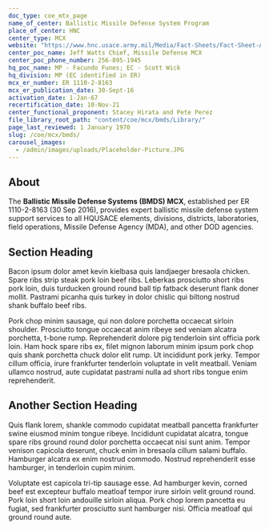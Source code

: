 ```yaml
---
doc_type: coe_mtx_page
name_of_center: Ballistic Missile Defense System Program
place_of_center: HNC
center_type: MCX
website: "https://www.hnc.usace.army.mil/Media/Fact-Sheets/Fact-Sheet-Article-View/Article/622664/ballistic-missile-defense/"
center_poc_name: Jeff Watts Chief, Missile Defense MCX
center_poc_phone_number: 256-895-1945
hq_poc_name: MP - Facundo Funes; EC - Scott Wick
hq_division: MP (EC identified in ER)
mcx_er_number: ER 1110-2-8163
mcx_er_publication_date: 30-Sept-16
activation_date: 1-Jan-67
recertification_date: 10-Nov-21
center_functional_proponent: Stacey Hirata and Pete Perez
file_library_root_path: "content/coe/mcx/bmds/Library/"
page_last_reviewed: 1 January 1970
slug: /coe/mcx/bmds/
carousel_images:
  - /admin/images/uploads/Placeholder-Picture.JPG
---
```


## About

The **Ballistic Missile Defense Systems (BMDS) MCX**, established per ER 1110-2-8163 (30 Sep 2016), provides expert ballistic missile defense system support services to all HQUSACE elements, divisions, districts, laboratories, field operations, Missile Defense Agency (MDA), and other DOD agencies. 

## Section Heading

Bacon ipsum dolor amet kevin kielbasa quis landjaeger bresaola chicken. Spare ribs strip steak pork loin beef ribs. Leberkas prosciutto short ribs pork loin, duis turducken ground round ball tip fatback deserunt flank doner mollit. Pastrami picanha quis turkey in dolor chislic qui biltong nostrud shank buffalo beef ribs.

Pork chop minim sausage, qui non dolore porchetta occaecat sirloin shoulder. Prosciutto tongue occaecat anim ribeye sed veniam alcatra porchetta, t-bone rump. Reprehenderit dolore pig tenderloin sint officia pork loin. Ham hock spare ribs ex, filet mignon laborum minim ipsum pork chop quis shank porchetta chuck dolor elit rump. Ut incididunt pork jerky. Tempor cillum officia, irure frankfurter tenderloin voluptate in velit meatball. Veniam ullamco nostrud, aute cupidatat pastrami nulla ad short ribs tongue enim reprehenderit.

## Another Section Heading

Quis flank lorem, shankle commodo cupidatat meatball pancetta frankfurter swine eiusmod minim tongue ribeye. Incididunt cupidatat alcatra, tongue spare ribs ground round dolor porchetta occaecat nisi sunt anim. Tempor venison capicola deserunt, chuck enim in bresaola cillum salami buffalo. Hamburger alcatra ex enim nostrud commodo. Nostrud reprehenderit esse hamburger, in tenderloin cupim minim.

Voluptate est capicola tri-tip sausage esse. Ad hamburger kevin, corned beef est excepteur buffalo meatloaf tempor irure sirloin velit ground round. Pork loin short loin andouille sirloin aliqua. Pork chop lorem pancetta eu fugiat, sed frankfurter prosciutto sunt hamburger nisi. Officia meatloaf qui ground round aute.
